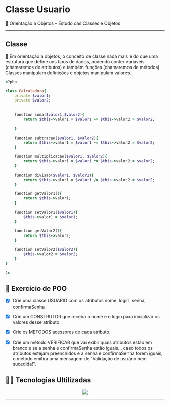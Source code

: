 # Classe Usuario 

:pushpin: Orientação a Objetos – Estudo das Classes e Objetos
***

## Classe 
:pushpin: Em orientação a objetos, o conceito de classe nada mais é do que uma estrutura que define uns tipos de dados, podendo conter variáveis (chamaremos de atributos) e também funções (chamaremos de métodos). Classes manipulam definições e objetos manipulam valores.

```ruby
<?php 

class Calculadora{
    private $valor1;
    private $valor2;
    
    
    function soma($valor1,$valor2){
        return $this->valor1 = $valor1 += $this->valor2 = $valor2;
        
    }

    function subtracao($valor1, $valor2){
        return $this->valor1 = $valor1 -= $this->valor2 = $valor2;
    }

    function multiplicacao($valor1, $valor2){
        return $this->valor1 = $valor1 *= $this->valor2 = $valor2;
    }

    function divisao($valor1, $valor2){
        return $this->valor1 = $valor1 /= $this->valor2 = $valor2;
    }

    function getValor1(){
        return $this->valor1;
    }

    function setValor1($valor1){
        $this->valor1 = $valor1;
    }

    function getValor2(){
        return $this->valor2;
    }

    function setValor2($valor2){
        $this->valor2 = $valor2;
    }
}

?>
```
  
## :pencil: Exercicio de POO 
- [x] Crie uma classe USUARIO com os atributos nome, login, senha, confirmaSenha
- [x] Crie um CONSTRUTOR que receba o nome e o login para inicializar os valores desse atributo
- [x] Crie os METODOS acessores de cada atributo. 
- [x] Crie um método VERIFICAR que vai exibir quais atributos estão em branco e se a senha e confirmaSenha estão iguais... caso todos os atributos estejam preenchidos e a senha e confirmaSenha forem iguais, o método emitira uma mensagem de "Validação de usuário bem sucedida!".



## :technologist: Tecnologias Ultilizadas
<p align="center">
  <a href="https://skillicons.dev">
    <img src="https://skillicons.dev/icons?i=html,css,php" />
  </a>
</p>

***
